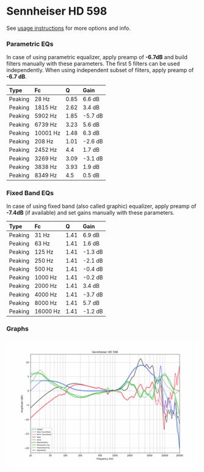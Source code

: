 # Sennheiser HD 598
See [usage instructions](https://github.com/jaakkopasanen/AutoEq#usage) for more options and info.

### Parametric EQs
In case of using parametric equalizer, apply preamp of **-6.7dB** and build filters manually
with these parameters. The first 5 filters can be used independently.
When using independent subset of filters, apply preamp of **-6.7 dB**.

| Type    | Fc       |    Q | Gain    |
|:--------|:---------|:-----|:--------|
| Peaking | 28 Hz    | 0.85 | 6.6 dB  |
| Peaking | 1815 Hz  | 2.62 | 3.4 dB  |
| Peaking | 5902 Hz  | 1.85 | -5.7 dB |
| Peaking | 6739 Hz  | 3.23 | 5.6 dB  |
| Peaking | 10001 Hz | 1.48 | 6.3 dB  |
| Peaking | 208 Hz   | 1.01 | -2.6 dB |
| Peaking | 2452 Hz  | 4.4  | 1.7 dB  |
| Peaking | 3269 Hz  | 3.09 | -3.1 dB |
| Peaking | 3838 Hz  | 3.93 | 1.9 dB  |
| Peaking | 8349 Hz  | 4.5  | 0.5 dB  |

### Fixed Band EQs
In case of using fixed band (also called graphic) equalizer, apply preamp of **-7.4dB**
(if available) and set gains manually with these parameters.

| Type    | Fc       |    Q | Gain    |
|:--------|:---------|:-----|:--------|
| Peaking | 31 Hz    | 1.41 | 6.9 dB  |
| Peaking | 63 Hz    | 1.41 | 1.6 dB  |
| Peaking | 125 Hz   | 1.41 | -1.3 dB |
| Peaking | 250 Hz   | 1.41 | -2.1 dB |
| Peaking | 500 Hz   | 1.41 | -0.4 dB |
| Peaking | 1000 Hz  | 1.41 | -0.2 dB |
| Peaking | 2000 Hz  | 1.41 | 3.4 dB  |
| Peaking | 4000 Hz  | 1.41 | -3.7 dB |
| Peaking | 8000 Hz  | 1.41 | 5.7 dB  |
| Peaking | 16000 Hz | 1.41 | -1.2 dB |

### Graphs
![](./Sennheiser%20HD%20598.png)